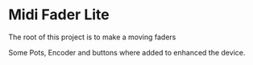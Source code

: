 # Midi Fader Lite

The root of this project is to make a moving faders

Some Pots, Encoder and buttons where added to enhanced the device.